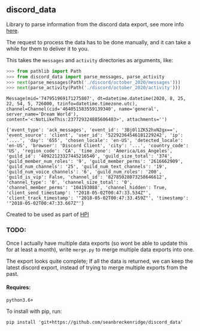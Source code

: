 ## discord_data

Library to parse information from the discord data export, see more info [here](https://support.discord.com/hc/en-us/articles/360004027692).

The request to process the data has to be done manually, and it can take a while for them to deliver it to you.

This takes the `messages` and `activity` directories as arguments, like:

```python
>>> from pathlib import Path
>>> from discord_data import parse_messages, parse_activity
>>> next(parse_messages(Path('./discord/october_2020/messages')))
>>> next(parse_activity(Path('./discord/october_2020/activity')))
```

`Message(mid='747951969171275807', dt=datetime.datetime(2020, 8, 25, 22, 54, 5, 726000, tzinfo=datetime.timezone.utc), channel=Channel(cid='464051583559139340', name='general', server_name='Dream World'), content='<:NotLikeThis:237729324885606403>', attachments='')`

`{'event_type': 'ack_messages', 'event_id': '3Bj0l1ZK52hxN2gx==', 'event_source': 'client', 'user_id': '52292364546181229242', 'ip': '....', 'day': '655', 'chosen_locale': 'en-US', 'detected_locale': 'en-US', 'browser': 'Discord Client', 'city': '...', 'country_code': 'US', 'region_code': 'CA', 'time_zone': 'America/Los_Angeles', 'guild_id': '40922123327445216540', 'guild_size_total': '374', 'guild_member_num_roles': '9', 'guild_member_perms': '2616662909', 'guild_num_channels': '25', 'guild_num_text_channels': '19', 'guild_num_voice_channels': '6', 'guild_num_roles': '200', 'guild_is_vip': False, 'channel_id': '82785028073258646612', 'channel_type': '0', 'channel_size_total': '0', 'channel_member_perms': '104193088', 'channel_hidden': True, 'client_send_timestamp': '"2018-05-02T00:47:33.534Z"', 'client_track_timestamp': '"2018-05-02T00:47:33.459Z"', 'timestamp': '"2018-05-02T00:47:33.667Z"'}`

Created to be used as part of [HPI](https://github.com/seanbreckenridge/HPI)

### TODO:

Once I actually have multiple data exports (so wont be able to update this for at least a month), write `merge.py` to merge multiple data exports into one.

The export looks quite complete; If all the data is returned, we can keep the latest discord export, instead of trying to merge multiple exports from the past.

#### Requires:

`python3.6+`

To install with pip, run:

    pip install 'git+https://github.com/seanbreckenridge/discord_data'
